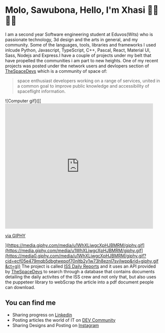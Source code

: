# Molo, Sawubona, Hello, I'm Xhasi :student: :technologist: <br/>
I am a second year Software engineering student at Eduvos(Wits) who is passionate technology, 3d design and the arts in general, and my community. Some of the languages, tools, libraries and frameworks I used inlcude Python, Javascript, TypeScript, C++, Pascal, React, Material UI, Sass, Nodejs and Express.I have a couple of projects under my belt that have propelled the communities i am part to new heights. One of my recent projects was posted under the network users and devlopers section of [TheSpaceDevs](https://thespacedevs.com/networkusers) which is a community of space of: <br/>
> space enthusiast developers working on a range of services, united in a common goal to improve public knowledge and accessibility of spaceflight information.<br/>

![Computer gif]([[<iframe src="https://giphy.com/embed/u1WhXLjwgcXpHJBMRM" width="480" height="405" frameBorder="0" class="giphy-embed" allowFullScreen></iframe><p><a href="https://giphy.com/gifs/software-hardware-hardwaresoftware-u1WhXLjwgcXpHJBMRM">via GIPHY</a></p>](https://media.giphy.com/media/u1WhXLjwgcXpHJBMRM/giphy.gif](https://media.giphy.com/media/u1WhXLjwgcXpHJBMRM/giphy.gif](https://media0.giphy.com/media/u1WhXLjwgcXpHJBMRM/giphy.gif?cid=ecf05e479mqb5dbgtwepof70nltb2y1w73h8eznl7svjlwpp&rid=giphy.gif&ct=g))
The project is called [ISS Daily Reports](https://sage-smakager-bccb8d.netlify.app) and it uses an API provided by [TheSpaceDevs](https://thespacedevs.com/networkusers) to search through a database that contains documents detailing the daily activites of the ISS crew and not only that, but also uses the puppeteer library to webScrap the article into a pdf document people can download.<br/>
## You can find me <br/>
- Sharing progress on [Linkedin](https://www.linkedin.com/in/xhasumzi-maphukatha-dlamini)<br/>
- Posting articles the world of IT on [DEV Community](https://dev.to/xhasi)<br/>
- Sharing Designs and Posting on [Instagram](http://Instagram.com/xhasumzi_maphukatha)<br/>
